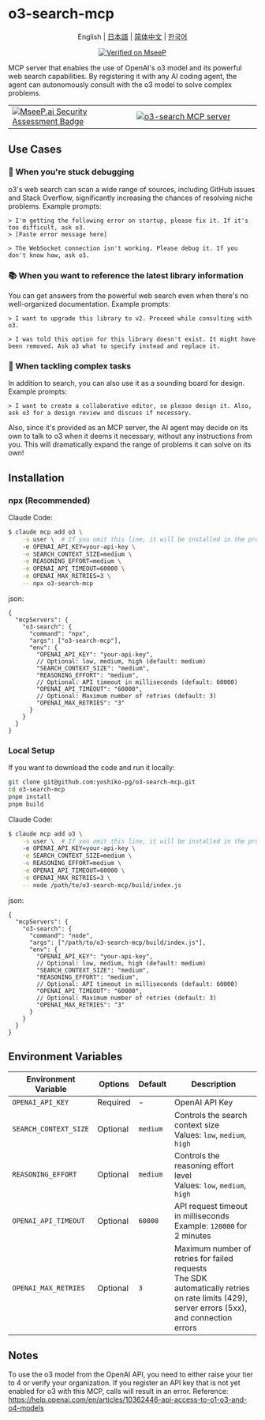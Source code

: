 # o3-search-mcp

<div align="center">
  <p>English | <a href="./README.ja.md">日本語</a> | <a href="./README.zh.md">简体中文</a> | <a href="./README.ko.md">한국어</a></p>

[![Verified on MseeP](https://mseep.ai/badge.svg)](https://mseep.ai/app/810f04ea-e685-4840-ae20-6a70deb7407a)

</div>


MCP server that enables the use of OpenAI's o3 model and its powerful web search capabilities.
By registering it with any AI coding agent, the agent can autonomously consult with the o3 model to solve complex problems.

<table>
	<tr>
		<td width="50%">
			<a href="https://mseep.ai/app/yoshiko-pg-o3-search-mcp">
<img src="https://mseep.net/pr/yoshiko-pg-o3-search-mcp-badge.png" alt="MseeP.ai Security Assessment Badge" />
</a>
		</td>
		<td width="50%">
			<a href="https://glama.ai/mcp/servers/@yoshiko-pg/o3-search-mcp">
  <img src="https://glama.ai/mcp/servers/@yoshiko-pg/o3-search-mcp/badge" alt="o3-search MCP server" />
</a>
		</td>
	</tr>
</table>


## Use Cases

### 🐛 When you're stuck debugging

o3's web search can scan a wide range of sources, including GitHub issues and Stack Overflow, significantly increasing the chances of resolving niche problems. Example prompts:

```
> I'm getting the following error on startup, please fix it. If it's too difficult, ask o3.
> [Paste error message here]
```
```
> The WebSocket connection isn't working. Please debug it. If you don't know how, ask o3.
```

### 📚 When you want to reference the latest library information

You can get answers from the powerful web search even when there's no well-organized documentation. Example prompts:

```
> I want to upgrade this library to v2. Proceed while consulting with o3.
```

```
> I was told this option for this library doesn't exist. It might have been removed. Ask o3 what to specify instead and replace it.
```

### 🧩 When tackling complex tasks

In addition to search, you can also use it as a sounding board for design. Example prompts:

```
> I want to create a collaborative editor, so please design it. Also, ask o3 for a design review and discuss if necessary.
```

Also, since it's provided as an MCP server, the AI agent may decide on its own to talk to o3 when it deems it necessary, without any instructions from you. This will dramatically expand the range of problems it can solve on its own!

## Installation

### npx (Recommended)

Claude Code:

```sh
$ claude mcp add o3 \
	-s user \  # If you omit this line, it will be installed in the project scope
	-e OPENAI_API_KEY=your-api-key \
	-e SEARCH_CONTEXT_SIZE=medium \
	-e REASONING_EFFORT=medium \
	-e OPENAI_API_TIMEOUT=60000 \
	-e OPENAI_MAX_RETRIES=3 \
	-- npx o3-search-mcp
```

json:

```jsonc
{
  "mcpServers": {
    "o3-search": {
      "command": "npx",
      "args": ["o3-search-mcp"],
      "env": {
        "OPENAI_API_KEY": "your-api-key",
        // Optional: low, medium, high (default: medium)
        "SEARCH_CONTEXT_SIZE": "medium",
        "REASONING_EFFORT": "medium",
        // Optional: API timeout in milliseconds (default: 60000)
        "OPENAI_API_TIMEOUT": "60000",
        // Optional: Maximum number of retries (default: 3)
        "OPENAI_MAX_RETRIES": "3"
      }
    }
  }
}
```

### Local Setup

If you want to download the code and run it locally:

```bash
git clone git@github.com:yoshiko-pg/o3-search-mcp.git
cd o3-search-mcp
pnpm install
pnpm build
```

Claude Code:

```sh
$ claude mcp add o3 \
	-s user \  # If you omit this line, it will be installed in the project scope
	-e OPENAI_API_KEY=your-api-key \
	-e SEARCH_CONTEXT_SIZE=medium \
	-e REASONING_EFFORT=medium \
	-e OPENAI_API_TIMEOUT=60000 \
	-e OPENAI_MAX_RETRIES=3 \
	-- node /path/to/o3-search-mcp/build/index.js
```

json:

```jsonc
{
  "mcpServers": {
    "o3-search": {
      "command": "node",
      "args": ["/path/to/o3-search-mcp/build/index.js"],
      "env": {
        "OPENAI_API_KEY": "your-api-key",
        // Optional: low, medium, high (default: medium)
        "SEARCH_CONTEXT_SIZE": "medium",
        "REASONING_EFFORT": "medium",
        // Optional: API timeout in milliseconds (default: 60000)
        "OPENAI_API_TIMEOUT": "60000",
        // Optional: Maximum number of retries (default: 3)
        "OPENAI_MAX_RETRIES": "3"
      }
    }
  }
}
```

## Environment Variables

| Environment Variable | Options | Default | Description |
| --- | --- | --- | --- |
| `OPENAI_API_KEY` | Required | - | OpenAI API Key |
| `SEARCH_CONTEXT_SIZE` | Optional | `medium` | Controls the search context size<br>Values: `low`, `medium`, `high` |
| `REASONING_EFFORT` | Optional | `medium` | Controls the reasoning effort level<br>Values: `low`, `medium`, `high` |
| `OPENAI_API_TIMEOUT` | Optional | `60000` | API request timeout in milliseconds<br>Example: `120000` for 2 minutes |
| `OPENAI_MAX_RETRIES` | Optional | `3` | Maximum number of retries for failed requests<br>The SDK automatically retries on rate limits (429), server errors (5xx), and connection errors |

## Notes

To use the o3 model from the OpenAI API, you need to either raise your tier to 4 or verify your organization.
If you register an API key that is not yet enabled for o3 with this MCP, calls will result in an error.
Reference: https://help.openai.com/en/articles/10362446-api-access-to-o1-o3-and-o4-models
